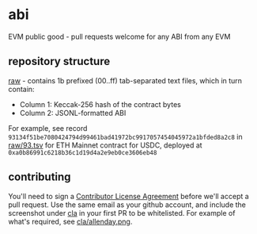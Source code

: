 # abi
EVM public good - pull requests welcome for any ABI from any EVM

## repository structure

[raw](raw) - contains 1b prefixed (00..ff) tab-separated text files, which in turn contain:

- Column 1: Keccak-256 hash of the contract bytes
- Column 2: JSONL-formatted ABI

For example, see record `93134f51be7080424794d99461bad41972bc9917057454045972a1bfded8a2c8` in [raw/93.tsv](raw/93.tsv) for ETH Mainnet contract for USDC, deployed at `0xa0b86991c6218b36c1d19d4a2e9eb0ce3606eb48`

## contributing

You'll need to sign a [Contributor License Agreement](https://cla.developers.google.com/clas) before we'll accept a pull request. Use the same email as your github account, and include the screenshot under [cla](cla) in your first PR to be whitelisted. For example of what's required, see [cla/allenday.png](cla/allenday.png).
